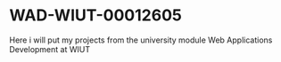 # WAD-WIUT-00012605
Here i will put my projects from the university module Web Applications Development at WIUT
